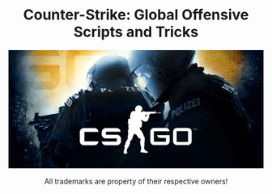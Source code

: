 <h1 align="center">Counter-Strike: Global Offensive Scripts and Tricks</h1>
<img src="https://raw.githubusercontent.com/kpuc313/Counter-Strike-Global-Offensive-Scripts-Tricks/master/preview/preview.jpg">
<p align="center">All trademarks are property of their respective owners!</p>
